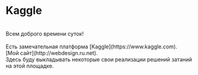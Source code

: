 # Kaggle<br>
<br>
Всем доброго времени суток!<br>
<br>
Eсть замечательная платформа [Kaggle](https://www.kaggle.com).<br>
[Мой сайт](http://webdesign.ru.net).<br>
Здесь буду выкладывать некоторые свои реализации решений затаний на этой площадке.<br>

